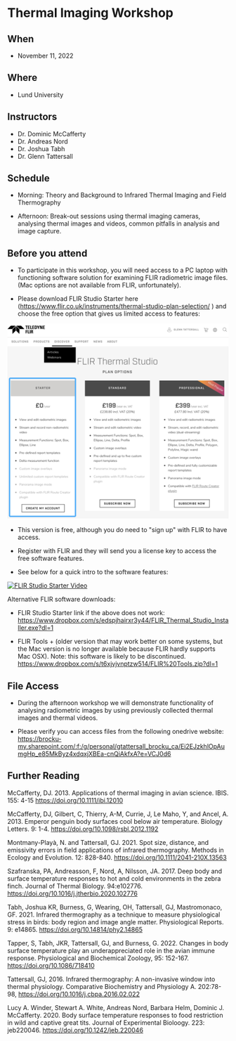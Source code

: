 
# Thermal Imaging Workshop

## When
- November 11, 2022

## Where
- Lund University

## Instructors
- Dr. Dominic McCafferty
- Dr. Andreas Nord
- Dr. Joshua Tabh
- Dr. Glenn Tattersall

## Schedule

- Morning: Theory and Background to Infrared Thermal Imaging and Field Thermography

- Afternoon: Break-out sessions using thermal imaging cameras, analysing thermal images and videos, common pitfalls in analysis and image capture.  


## Before you attend

- To participate in this workshop, you will need access to a PC laptop with functioning software solution for examining FLIR radiometric image files. (Mac options are not available from FLIR, unfortunately).

- Please download FLIR Studio Starter here (https://www.flir.co.uk/instruments/thermal-studio-plan-selection/
) and choose the free option that gives us limited access to features:

![FLIR Studio Download from Teledyne Flir Website](img/FLIR_Studio_Screenshot.png)
 
- This version is free, although you do need to "sign up" with FLIR to have access.

- Register with FLIR and they will send you a license key to access the free software features. 

- See below for a quick intro to the software features:

[![FLIR Studio Starter Video](http://img.youtube.com/vi/sfrEELVn8Cg/0.jpg)](https://www.youtube.com/watch?v=sfrEELVn8Cg "FLIR Studio Starter Video")



Alternative FLIR software downloads:
- FLIR Studio Starter link if the above does not work:
https://www.dropbox.com/s/edspjhairxr3y44/FLIR_Thermal_Studio_Installer.exe?dl=1 

- FLIR Tools + (older version that may work better on some systems, but the Mac version is no longer available because FLIR hardly supports Mac OSX).  Note: this software is likely to be discontinued.
https://www.dropbox.com/s/t6xjvjvnptzw514/FLIR%20Tools.zip?dl=1


## File Access

- During the afternoon workshop we will demonstrate functionality of analysing radiometric images by using previously collected thermal images and thermal videos.

- Please verify you can access files from the following onedrive website:
https://brocku-my.sharepoint.com/:f:/g/personal/gtattersall_brocku_ca/Ei2EJzkhlOpAumgHp_e85MkByz4xdqxjXBEa-cnQiAkfxA?e=VCJ0d6


## Further Reading

McCafferty, DJ. 2013. Applications of thermal imaging in avian science. IBIS.
155: 4-15 https://doi.org/10.1111/ibi.12010

McCafferty, DJ, Gilbert, C, Thierry, A-M, Currie, J, Le Maho, Y, and Ancel, A. 2013. Emperor penguin body surfaces cool below air temperature. Biology Letters. 9: 1-4. https://doi.org/10.1098/rsbl.2012.1192

Montmany-Playà, N. and Tattersall, GJ. 2021. Spot size, distance, and emissivity errors in field applications of infrared thermography. Methods in Ecology and Evolution. 12: 828-840. https://doi.org/10.1111/2041-210X.13563

Szafranska, PA, Andreasson, F, Nord, A, Nilsson, JA. 2017. Deep body and surface temperature responses to hot and cold environments in the zebra finch. Journal of Thermal Biology. 94:e102776. https://doi.org/10.1016/j.jtherbio.2020.102776

Tabh, Joshua KR, Burness, G, Wearing, OH, Tattersall, GJ, Mastromonaco, GF.  2021. Infrared thermography as a technique to measure physiological stress in birds: body region and image angle matter.  Physiological Reports. 9: e14865. https://doi.org/10.14814/phy2.14865

Tapper, S, Tabh, JKR, Tattersall, GJ, and Burness, G. 2022. Changes in body surface temperature play an underappreciated role in the avian immune response. Physiological and Biochemical Zoology, 95: 152-167. https://doi.org/10.1086/718410

Tattersall, GJ, 2016. Infrared thermography: A non-invasive window into thermal physiology. Comparative Biochemistry and Physiology A. 202:78-98, https://doi.org/10.1016/j.cbpa.2016.02.022

Lucy A. Winder, Stewart A. White, Andreas Nord, Barbara Helm, Dominic J. McCafferty. 2020. Body surface temperature responses to food restriction in wild and captive great tits. Journal of Experimental Bioloogy. 223: jeb220046. https://doi.org/10.1242/jeb.220046